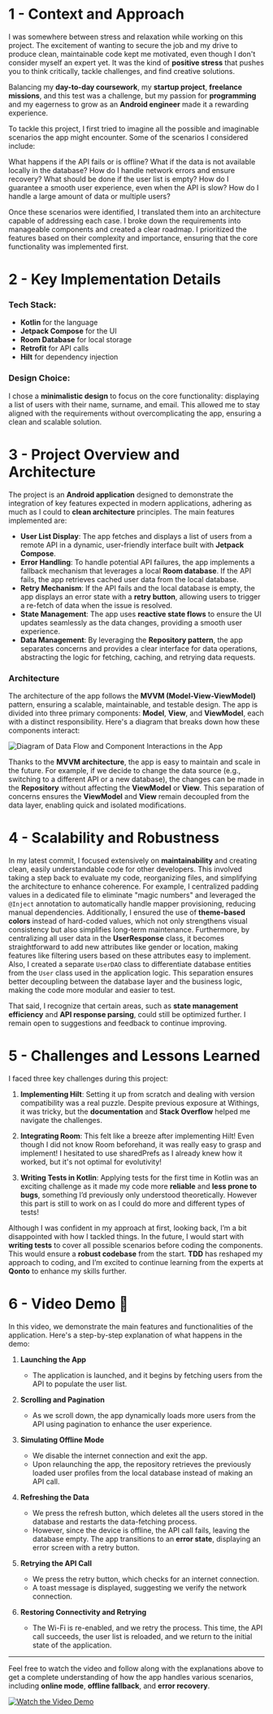 # 1 - Context and Approach

I was somewhere between stress and relaxation while working on this project. The excitement of wanting to secure the job and my drive to produce clean, maintainable code kept me motivated, even though I don't consider myself an expert yet. It was the kind of **positive stress** that pushes you to think critically, tackle challenges, and find creative solutions.

Balancing my **day-to-day coursework**, my **startup project**, **freelance missions**, and this test was a challenge, but my passion for **programming** and my eagerness to grow as an **Android engineer** made it a rewarding experience.

To tackle this project, I first tried to imagine all the possible and imaginable scenarios the app might encounter. Some of the scenarios I considered include:

What happens if the API fails or is offline?
What if the data is not available locally in the database?
How do I handle network errors and ensure recovery?
What should be done if the user list is empty?
How do I guarantee a smooth user experience, even when the API is slow?
How do I handle a large amount of data or multiple users?

Once these scenarios were identified, I translated them into an architecture capable of addressing each case. I broke down the requirements into manageable components and created a clear roadmap. I prioritized the features based on their complexity and importance, ensuring that the core functionality was implemented first.

# 2 - Key Implementation Details

### Tech Stack:
- **Kotlin** for the language
- **Jetpack Compose** for the UI
- **Room Database** for local storage
- **Retrofit** for API calls
- **Hilt** for dependency injection

### Design Choice:
I chose a **minimalistic design** to focus on the core functionality: displaying a list of users with their name, surname, and email. This allowed me to stay aligned with the requirements without overcomplicating the app, ensuring a clean and scalable solution.

# 3 - Project Overview and Architecture

The project is an **Android application** designed to demonstrate the integration of key features expected in modern applications, adhering as much as I could to **clean architecture** principles. The main features implemented are:

- **User List Display**: The app fetches and displays a list of users from a remote API in a dynamic, user-friendly interface built with **Jetpack Compose**.
- **Error Handling**: To handle potential API failures, the app implements a fallback mechanism that leverages a local **Room database**. If the API fails, the app retrieves cached user data from the local database.
- **Retry Mechanism**: If the API fails and the local database is empty, the app displays an error state with a **retry button**, allowing users to trigger a re-fetch of data when the issue is resolved.
- **State Management**: The app uses **reactive state flows** to ensure the UI updates seamlessly as the data changes, providing a smooth user experience.
- **Data Management**: By leveraging the **Repository pattern**, the app separates concerns and provides a clear interface for data operations, abstracting the logic for fetching, caching, and retrying data requests.

### Architecture

The architecture of the app follows the **MVVM (Model-View-ViewModel)** pattern, ensuring a scalable, maintainable, and testable design. The app is divided into three primary components: **Model**, **View**, and **ViewModel**, each with a distinct responsibility. Here's a diagram that breaks down how these components interact:

![Diagram of Data Flow and Component Interactions in the App](app/src/main/architecture_diagram.png)

Thanks to the **MVVM architecture**, the app is easy to maintain and scale in the future. For example, if we decide to change the data source (e.g., switching to a different API or a new database), the changes can be made in the **Repository** without affecting the **ViewModel** or **View**. This separation of concerns ensures the **ViewModel** and **View** remain decoupled from the data layer, enabling quick and isolated modifications.



# 4 - Scalability and Robustness

In my latest commit, I focused extensively on **maintainability** and creating clean, easily understandable code for other developers. This involved taking a step back to evaluate my code, reorganizing files, and simplifying the architecture to enhance coherence. For example, I centralized padding values in a dedicated file to eliminate "magic numbers" and leveraged the `@Inject` annotation to automatically handle mapper provisioning, reducing manual dependencies. Additionally, I ensured the use of **theme-based colors** instead of hard-coded values, which not only strengthens visual consistency but also simplifies long-term maintenance. Furthermore, by centralizing all user data in the **UserResponse** class, it becomes straightforward to add new attributes like gender or location, making features like filtering users based on these attributes easy to implement. Also, I created a separate `UserDAO` class to differentiate database entities from the `User` class used in the application logic. This separation ensures better decoupling between the database layer and the business logic, making the code more modular and easier to test.



That said, I recognize that certain areas, such as **state management efficiency** and **API response parsing**, could still be optimized further. I remain open to suggestions and feedback to continue improving.


# 5 - Challenges and Lessons Learned

I faced three key challenges during this project:

1. **Implementing Hilt**: Setting it up from scratch and dealing with version compatibility was a real puzzle. Despite previous exposure at Withings, it was tricky, but the **documentation** and **Stack Overflow** helped me navigate the challenges.

2. **Integrating Room**: This felt like a breeze after implementing Hilt! Even though I did not know Room beforehand, it was really easy to grasp and implement! I hesitated to use sharedPrefs as I already knew how it worked, but it's not optimal for evolutivity!

3. **Writing Tests in Kotlin**: Applying tests for the first time in Kotlin was an exciting challenge as it made my code more **reliable** and **less prone to bugs**, something I’d previously only understood theoretically. However this part is still to work on as I could do more and different types of tests!

Although I was confident in my approach at first, looking back, I’m a bit disappointed with how I tackled things. In the future, I would start with **writing tests** to cover all possible scenarios before coding the components. This would ensure a **robust codebase** from the start. **TDD** has reshaped my approach to coding, and I’m excited to continue learning from the experts at **Qonto** to enhance my skills further.

# 6 - Video Demo 🎥

In this video, we demonstrate the main features and functionalities of the application. Here's a step-by-step explanation of what happens in the demo:

1. **Launching the App**
    - The application is launched, and it begins by fetching users from the API to populate the user list.

2. **Scrolling and Pagination**
    - As we scroll down, the app dynamically loads more users from the API using pagination to enhance the user experience.

3. **Simulating Offline Mode**
    - We disable the internet connection and exit the app.
    - Upon relaunching the app, the repository retrieves the previously loaded user profiles from the local database instead of making an API call.

4. **Refreshing the Data**
    - We press the refresh button, which deletes all the users stored in the database and restarts the data-fetching process.
    - However, since the device is offline, the API call fails, leaving the database empty. The app transitions to an **error state**, displaying an error screen with a retry button.

5. **Retrying the API Call**
    - We press the retry button, which checks for an internet connection.
    - A toast message is displayed, suggesting we verify the network connection.

6. **Restoring Connectivity and Retrying**
    - The Wi-Fi is re-enabled, and we retry the process. This time, the API call succeeds, the user list is reloaded, and we return to the initial state of the application.

---

Feel free to watch the video and follow along with the explanations above to get a complete understanding of how the app handles various scenarios, including **online mode**, **offline fallback**, and **error recovery**.

[![Watch the Video Demo](https://img.youtube.com/vi/7lM06mos3EM/0.jpg)](https://youtube.com/shorts/7lM06mos3EM?feature=share)
